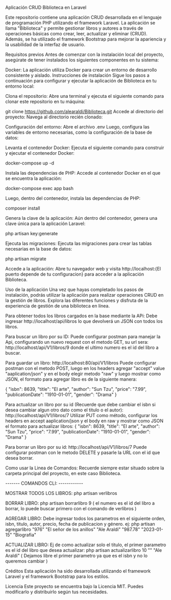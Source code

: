 Aplicación CRUD Biblioteca en Laravel

Este repositorio contiene una aplicación CRUD desarrollada en el lenguaje de programación PHP utilizando el framework Laravel. La aplicación se llama "Biblioteca" y permite gestionar libros y autores a través de operaciones básicas como crear, leer, actualizar y eliminar (CRUD). Además, se ha utilizado el framework Bootstrap para mejorar la apariencia y la usabilidad de la interfaz de usuario.

Requisitos previos
Antes de comenzar con la instalación local del proyecto, asegúrate de tener instalados los siguientes componentes en tu sistema:

Docker: La aplicación utiliza Docker para crear un entorno de desarrollo consistente y aislado.
Instrucciones de instalación
Sigue los pasos a continuación para configurar y ejecutar la aplicación de Biblioteca en tu entorno local:

Clona el repositorio: Abre una terminal y ejecuta el siguiente comando para clonar este repositorio en tu máquina:


git clone https://github.com/alearaldi/Biblioteca.git
Accede al directorio del proyecto: Navega al directorio recién clonado:

Configuración del entorno: Abre el archivo .env Luego, configura las variables de entorno necesarias, como la configuración de la base de datos:

Levanta el contenedor Docker: Ejecuta el siguiente comando para construir y ejecutar el contenedor Docker:

docker-compose up -d

Instala las dependencias de PHP: Accede al contenedor Docker en el que se encuentra la aplicación:

docker-compose exec app bash

Luego, dentro del contenedor, instala las dependencias de PHP:

composer install

Genera la clave de la aplicación: Aún dentro del contenedor, genera una clave única para la aplicación Laravel:

php artisan key:generate

Ejecuta las migraciones: Ejecuta las migraciones para crear las tablas necesarias en la base de datos:

php artisan migrate

Accede a la aplicación: Abre tu navegador web y visita http://localhost:{El puerto depende de tu configuracion} para acceder a la aplicación Biblioteca.

Uso de la aplicación
Una vez que hayas completado los pasos de instalación, podrás utilizar la aplicación para realizar operaciones CRUD en la gestión de libros. 
Explora las diferentes funciones y disfruta de la experiencia de gestión de una biblioteca en línea.

Para obtener todos los libros cargados en la base mediante la APi:
Debe ingresar http://localhost/api/libros lo que devolverá un JSON con todos los libros.

Para buscar un libro por su ID:
Puede configurar postman para manejar la Api, configurando un nuevo request con el metodo GET, su url sera:
http://localhost/api/V1/libros/9 donde el ultimo numero es el id del libro a buscar.

Para guardar un libro:
http://localhost:80/api/V1/libros
Puede configurar postman con el metodo POST, luego en los headers agregar "accept" value "aaplication/json" y en el body elegir metodo "raw" y luego mostrar como JSON, el formato para agregar libro es de la siguiente manera:

{
        "isbn": 8639,
        "title": "El arte",
        "author": "Sun Tzu",
        "price": "7.99",
        "publicationDate": "1910-01-01",
        "gender": "Drama"
}

Para actualizar un libro por su id (Recuerde que debe cambiar el isbn si desea cambiar algun otro dato como el titulo o el autor):
http://localhost/api/V1/libros/7
Utilizar PUT como método, configurar los headers en accept aaplication/json y el body en raw y mostrar como JSON el formato para actualizar libros:
{
        "isbn": 8639,
        "title": "El arte",
        "author": "Sun Tzu",
        "price": "7.99",
        "publicationDate": "1910-01-01",
        "gender": "Drama"
}

Para borrar un libro por su id:
http://localhost/api/V1/libros/7
Puede configurar postman con le metodo DELETE y pasarle la URL con el id que desea borrar.


Como usar la Linea de Comandos:
Recuerde siempre estar situado sobre la carpeta principal del proyecto, en este caso Biblioteca.

------- COMANDOS CLI: ------------


MOSTRAR TODOS LOS LIBROS:
php artisan verlibros

BORRAR LIBRO:
php artisan borrarlibro 9 ( el numero es el id del libro a borrar, lo puede buscar primero con el comando de verlibros )

AGREGAR LIBRO:
Debe ingresar todos los parametros en el siguiente orden, isbn, titulo, autor, precio, fecha de publicacion y género. ej:
php artisan agregarlibro "976" "El señor de los anillos" "Ale Araldi" "987.78" "2023-01-15" "Biografia"

ACTUALIZAR LIBRO:
Ej de como actualizar solo el titulo, el primer parametro es el id del libro que desea actualizar:
php artisan actualizarlibro 10 "" "Ale Araldi" ( Dejamos libre el primer parametro ya que es el isbn y no lo queremos cambiar )



Créditos
Esta aplicación ha sido desarrollada utilizando el framework Laravel y el framework Bootstrap para los estilos.

Licencia
Este proyecto se encuentra bajo la Licencia MIT. Puedes modificarlo y distribuirlo según tus necesidades.
